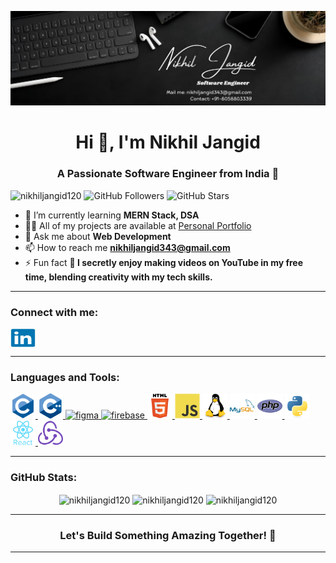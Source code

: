 ![logo](https://github.com/nikhiljangid120/nikhiljangid120/blob/main/WhatsApp%20Image%202024-07-14%20at%2021.52.30_e2c5c567.jpg)

<h1 align="center">Hi 👋, I'm Nikhil Jangid</h1>
<h3 align="center">A Passionate Software Engineer from India 🚀</h3>


<p align="left">
  <img src="https://komarev.com/ghpvc/?username=nikhiljangid120&label=Profile%20views&color=0e75b6&style=flat" alt="nikhiljangid120" /> 
  <img src="https://img.shields.io/github/followers/nikhiljangid120?label=Follow%20Me&style=social" alt="GitHub Followers" />
  <img src="https://img.shields.io/github/stars/nikhiljangid120?affiliations=OWNER&style=social" alt="GitHub Stars" />
</p>

- 🌱 I’m currently learning **MERN Stack, DSA**
- 👨‍💻 All of my projects are available at [Personal Portfolio](https://nikhiljangid.vercel.app/)
- 💬 Ask me about **Web Development**
- 📫 How to reach me **nikhiljangid343@gmail.com**
- ⚡ Fun fact **🎥 I secretly enjoy making videos on YouTube in my free time, blending creativity with my tech skills.**

---

<h3 align="left">Connect with me:</h3>
<p align="left">
   <a href="https://www.linkedin.com/in/nikhil-jangid-b84360264/" target="blank">
    <img align="center" src="https://raw.githubusercontent.com/devicons/devicon/master/icons/linkedin/linkedin-original.svg" alt="LinkedIn Profile" height="30" width="40" />
  </a>
<!--   <a href="https://www.leetcode.com/nikhil_888" target="blank">
    <img align="center" src="https://raw.githubusercontent.com/devicons/devicon/master/icons/leetcode/leetcode-original.svg" alt="LeetCode Profile" height="30" width="40" />
  </a> 
  <a href="https://auth.geeksforgeeks.org/user/nikhiljals77" target="blank">
    <img align="center" src="https://raw.githubusercontent.com/devicons/devicon/master/icons/geeksforgeeks/geeksforgeeks-original.svg" alt="GeeksforGeeks Profile" height="30" width="40" />
  </a> -->
</p>

---

<h3 align="left">Languages and Tools:</h3>
<p align="left"> 
  <a href="https://www.cprogramming.com/" target="_blank" rel="noreferrer"> 
    <img src="https://raw.githubusercontent.com/devicons/devicon/master/icons/c/c-original.svg" alt="c" width="40" height="40"/> 
  </a> 
  <a href="https://www.w3schools.com/cpp/" target="_blank" rel="noreferrer"> 
    <img src="https://raw.githubusercontent.com/devicons/devicon/master/icons/cplusplus/cplusplus-original.svg" alt="cplusplus" width="40" height="40"/> 
  </a> 
  <a href="https://www.figma.com/" target="_blank" rel="noreferrer"> 
    <img src="https://www.vectorlogo.zone/logos/figma/figma-icon.svg" alt="figma" width="40" height="40"/> 
  </a> 
  <a href="https://firebase.google.com/" target="_blank" rel="noreferrer"> 
    <img src="https://www.vectorlogo.zone/logos/firebase/firebase-icon.svg" alt="firebase" width="40" height="40"/> 
  </a> 
  <a href="https://www.w3.org/html/" target="_blank" rel="noreferrer"> 
    <img src="https://raw.githubusercontent.com/devicons/devicon/master/icons/html5/html5-original-wordmark.svg" alt="html5" width="40" height="40"/> 
  </a> 
  <a href="https://developer.mozilla.org/en-US/docs/Web/JavaScript" target="_blank" rel="noreferrer"> 
    <img src="https://raw.githubusercontent.com/devicons/devicon/master/icons/javascript/javascript-original.svg" alt="javascript" width="40" height="40"/> 
  </a> 
  <a href="https://www.linux.org/" target="_blank" rel="noreferrer"> 
    <img src="https://raw.githubusercontent.com/devicons/devicon/master/icons/linux/linux-original.svg" alt="linux" width="40" height="40"/> 
  </a> 
  <a href="https://www.mysql.com/" target="_blank" rel="noreferrer"> 
    <img src="https://raw.githubusercontent.com/devicons/devicon/master/icons/mysql/mysql-original-wordmark.svg" alt="mysql" width="40" height="40"/> 
  </a> 
  <a href="https://www.php.net" target="_blank" rel="noreferrer"> 
    <img src="https://raw.githubusercontent.com/devicons/devicon/master/icons/php/php-original.svg" alt="php" width="40" height="40"/> 
  </a> 
  <a href="https://www.python.org" target="_blank" rel="noreferrer"> 
    <img src="https://raw.githubusercontent.com/devicons/devicon/master/icons/python/python-original.svg" alt="python" width="40" height="40"/> 
  </a> 
  <a href="https://reactjs.org/" target="_blank" rel="noreferrer"> 
    <img src="https://raw.githubusercontent.com/devicons/devicon/master/icons/react/react-original-wordmark.svg" alt="react" width="40" height="40"/> 
  </a> 
  <a href="https://redux.js.org" target="_blank" rel="noreferrer"> 
    <img src="https://raw.githubusercontent.com/devicons/devicon/master/icons/redux/redux-original.svg" alt="redux" width="40" height="40"/> 
  </a> 
</p>

---

<h3 align="left">GitHub Stats:</h3>
<div align="center">
  <img align="center" src="https://github-readme-stats.vercel.app/api/top-langs?username=nikhiljangid120&show_icons=true&locale=en&layout=compact" alt="nikhiljangid120" />
  <img align="center" src="https://github-readme-stats.vercel.app/api?username=nikhiljangid120&show_icons=true&locale=en" alt="nikhiljangid120" />
  <img align="center" src="https://github-readme-streak-stats.herokuapp.com/?user=nikhiljangid120&" alt="nikhiljangid120" />
</div>

---


<h3 align="center">Let's Build Something Amazing Together! 🚀</h3>

---
